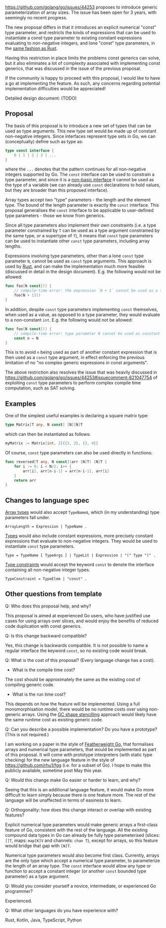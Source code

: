 https://github.com/golang/go/issues/44253 proposes to introduce generic
parameterization of array sizes. The issue has been open for 3 years, with
seemingly no recent progress.

The new proposal differs in that it introduces an explicit numerical "const"
type parameter, and restricts the kinds of expressions that can be used to
instantiate a const type parameter to existing constant expressions evaluating
to non-negative integers, and lone "const" type parameters, in the [same fashion
as
Rust](https://blog.rust-lang.org/2021/02/26/const-generics-mvp-beta.html#no-complex-generic-expressions-in-const-arguments).

Having this restriction in place limits the problems const generics can solve,
but it also eliminates a lot of complexity associated with implementing const
generics, that was discussed in the issue of the previous proposal.

If the community is happy to proceed with this proposal, I would like to have a
go at implementing the feature. As such, any concerns regarding potential
implementation difficulties would be appreciated!

Detailed design document: (TODO)

## Proposal

The basis of this proposal is to introduce a new set of types that can be used
as type arguments. This new type set would be made up of constant non-negative
integers. Since interfaces represent type sets in Go, we can (conceptually)
define such as type as:

```go
type const interface {
    0 | 1 | 2 | 3 | ...
}
```

where the `...` denotes that the pattern continues for all non-negative integers
supported by Go. The `const` interface can be used to constrain a type
parameter, and since it is a [non-basic
interface](https://go.dev/ref/spec#Interface_types) it cannot be used as the
type of a variable (we can already use `const` declarations to hold values, but
they are broader than this proposed interface).

Array types accept two "type" parameters - the length and the element type. The
bound of the length parameter is exactly the `const` interface. This proposal
generalises the `const` interface to be applicable to user-defined type
parameters - those we know from generics.

Since all type parameters also implement their own constraints (i.e. a type
parameter constrained by `T` can be used as a type argument constrained by the
same type, or a supertype of `T`), it means that `const` type parameters can be
used to instantiate other `const` type parameters, including array lengths.

Expressions involving type parameters, other than a lone `const`
type parameter `N`, cannot be used as `const` type arguments. This approach is
used by
[Rust](https://blog.rust-lang.org/2021/02/26/const-generics-mvp-beta.html), and
can make the implementation much more feasible (discussed in detail in the
design document). E.g. the following would not be allowed:

```go
func foo[N const]() {
    // compile-time error: the expression `N + 1` cannot be used as a type argument
    foo[N + 1]()
}
```

In addition, despite `const` type parameters implementing `const` themselves,
when used as a value, as opposed to a type parameter, they would evaluate to a
non-constant `int`. E.g. the following would not be allowed:

```go
func foo[N const]() {
    // compile-time error: type parameter N cannot be used as constant value
    const n = N
}
```

This is to avoid `n` being used as part of another constant expression that is
then used as a `const` type argument, in effect enforcing the previous
limitation of no "no complex generic expressions in const arguments".

The above restriction also resolves the issue that was heavily discussed in
https://github.com/golang/go/issues/44253#issuecomment-821047754 of exploiting
`const` type parameters to perform complex compile time computation, such as SAT
solving.

<!-- TODO Please describe as precisely as possible the change to the language. -->

<!-- TODO Please also describe the change informally, as in a class teaching Go. -->

## Examples

One of the simplest useful examples is declaring a square matrix type:

```go
type Matrix[T any, N const] [N][N]T
```

which can then be instantiated as follows:

```go
myMatrix := Matrix[int, 2]{{1, 2}, {3, 4}}
```

Of course, `const` type parameters can also be used directly in functions:

```go
func reversed[T any, N const](arr [N]T) [N]T {
    for i := 0; i < N/2; i++ {
        arr[i], arr[n-i-1] = arr[n-i-1], arr[i]
    }
    return arr
}
```

<!-- TODO Show example code before and after the change. -->

## Changes to language spec

[Array types](https://go.dev/ref/spec#Array_types) would also accept
`TypeName`s, which (in my understanding) type parameters fall under.

```
ArrayLength = Expression | TypeName .
```

[Types](https://go.dev/ref/spec#Types) would also include constant expressions,
more precisely constant expressions that evaluate to non-negative integers. They
would be used to instantiate `const` type parameters.

```
Type = TypeName [ TypeArgs ] | TypeLit | Expression | "(" Type ")" .
```

[Type constraints](https://go.dev/ref/spec#TypeConstraint) would accept the
keyword `const` to denote the interface containing all non-negative integer
types.

```
TypeConstraint = TypeElem | "const" .
```

<!-- ## Comparison with previous proposal

This proposal introduces a cleaner, and more intuitive way of expressing that a
type is parameterised by an integer. The `const` type parameter is explicit,
which is consistent with the existing generics system in Go. -->

## Other questions from template

Q: Who does this proposal help, and why?

This proposal is aimed at experienced Go users, who have justified use cases for
using arrays over slices, and would enjoy the benefits of reduced code
duplication with const generics.

Q: Is this change backward compatible?

Yes, this change is backwards compatible. It is not possible to name a regular
interface the keyword `const`, so no existing code would break.

Q: What is the cost of this proposal? (Every language change has a cost).

- What is the compile time cost?

The cost should be approximately the same as the existing cost of compiling
generic code.

- What is the run time cost?

This depends on how the feature will be implemented. Using a full
monomorphisation model, there would be no runtime costs over using non-generic
arrays. Using the [GC shape
stencilling](https://github.com/golang/proposal/blob/master/design/generics-implementation-dictionaries-go1.18.md)
approach would likely have the same runtime cost as existing generic code.

Q: Can you describe a possible implementation? Do you have a prototype? (This is
not required.)

I am working on a paper in the style of [Featherweight
Go](https://dl.acm.org/doi/10.1145/3428217), that formalises arrays and
numerical type parameters, that would be implemented as part of this proposal.
It will come with prototype interpreters (with static type checking) for the new
language feature in the style of https://github.com/rhu1/fgg (i.e. for a subset
of Go). I hope to make this publicly available, sometime post May this year.

Q: Would this change make Go easier or harder to learn, and why?

Seeing that this is an additional language feature, it would make Go more
difficult to learn simply because there is one feature more. The rest of the
language will be unaffected in terms of easiness to learn.

Q: Orthogonality: how does this change interact or overlap with existing
features?

Explicit numerical type parameters would make generic arrays a first-class
feature of Go, consistent with the rest of the language. All the existing
compound data types in Go can already be fully type parameterised (slices:
`[]T`, maps: `map[K]V` and channels: `chan T`), except for arrays, so this
feature would bridge that gap with `[N]T`.

Numerical type parameters would also become first class. Currently, arrays are
the only type which accept a numerical type parameter, to parameterize the
length of an array type. The `const` interface would allow any type or function
to accept a constant integer (or another `const` bounded type parameter) as a
type argument.

Q: Would you consider yourself a novice, intermediate, or experienced Go
programmer?

Experienced.

Q: What other languages do you have experience with?

Rust, Kotlin, Java, TypeScript, Python
